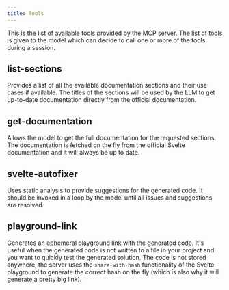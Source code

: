 ```yaml
---
title: Tools
---
```


This is the list of available tools provided by the MCP server. The list of tools is given to the model which can decide to call one or more of the tools during a session.

## list-sections

Provides a list of all the available documentation sections and their use cases if available. The titles of the sections will be used by the LLM to get up-to-date documentation directly from the official documentation.

## get-documentation

Allows the model to get the full documentation for the requested sections. The documentation is fetched on the fly from the official Svelte documentation and it will always be up to date.

## svelte-autofixer

Uses static analysis to provide suggestions for the generated code. It should be invoked in a loop by the model until all issues and suggestions are resolved.

## playground-link

Generates an ephemeral playground link with the generated code. It's useful when the generated code is not written to a file in your project and you want to quickly test the generated solution. The code is not stored anywhere, the server uses the `share-with-hash` functionality of the Svelte playground to generate the correct hash on the fly (which is also why it will generate a pretty big link).
